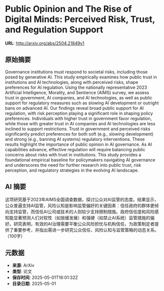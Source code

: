 # Public Opinion and The Rise of Digital Minds: Perceived Risk, Trust, and Regulation Support

**URL**: http://arxiv.org/abs/2504.21849v1

## 原始摘要

Governance institutions must respond to societal risks, including those posed
by generative AI. This study empirically examines how public trust in
institutions and AI technologies, along with perceived risks, shape preferences
for AI regulation. Using the nationally representative 2023 Artificial
Intelligence, Morality, and Sentience (AIMS) survey, we assess trust in
government, AI companies, and AI technologies, as well as public support for
regulatory measures such as slowing AI development or outright bans on advanced
AI. Our findings reveal broad public support for AI regulation, with risk
perception playing a significant role in shaping policy preferences.
Individuals with higher trust in government favor regulation, while those with
greater trust in AI companies and AI technologies are less inclined to support
restrictions. Trust in government and perceived risks significantly predict
preferences for both soft (e.g., slowing development) and strong (e.g., banning
AI systems) regulatory interventions. These results highlight the importance of
public opinion in AI governance. As AI capabilities advance, effective
regulation will require balancing public concerns about risks with trust in
institutions. This study provides a foundational empirical baseline for
policymakers navigating AI governance and underscores the need for further
research into public trust, risk perception, and regulatory strategies in the
evolving AI landscape.


## AI 摘要

这项研究基于2023年AIMS全国调查数据，探讨公众对AI监管的态度。结果显示，公众普遍支持AI监管，风险认知是影响监管偏好的关键因素：信任政府的群体更倾向支持监管，而信任AI公司或技术的人则较少支持限制措施。政府信任度和风险感知能显著预测人们对软性（如放缓发展）和强硬（如禁止AI系统）监管措施的偏好。研究表明，有效的AI治理需要平衡公众风险担忧与机构信任，为政策制定者提供了重要参考，并指出需进一步研究公众信任、风险认知与监管策略的动态关系。（100字）

## 元数据

- **来源**: ArXiv
- **类型**: 论文
- **保存时间**: 2025-05-01T16:01:32Z
- **目录日期**: 2025-05-01
